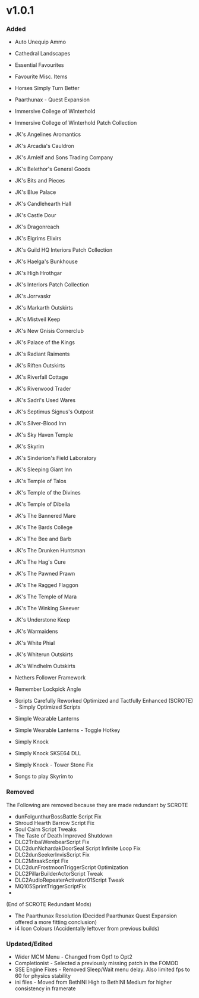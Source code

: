 # v1.0.1
### Added
- Auto Unequip Ammo
- Cathedral Landscapes
- Essential Favourites
- Favourite Misc. Items
- Horses Simply Turn Better
- Paarthunax - Quest Expansion
- Immersive College of Winterhold
- Immersive College of Winterhold Patch Collection



- JK's Angelines Aromantics
- JK's Arcadia's Cauldron
- JK's Arnleif and Sons Trading Company
- JK's Belethor's General Goods
- JK's Bits and Pieces
- JK's Blue Palace
- JK's Candlehearth Hall
- JK's Castle Dour
- JK's Dragonreach
- JK's Elgrims Elixirs
- JK's Guild HQ Interiors Patch Collection
- JK's Haelga's Bunkhouse
- JK's High Hrothgar
- JK's Interiors Patch Collection
- JK's Jorrvaskr
- JK's Markarth Outskirts
- JK's Mistveil Keep
- JK's New Gnisis Cornerclub
- JK's Palace of the Kings
- JK's Radiant Raiments
- JK's Riften Outskirts
- JK's Riverfall Cottage
- JK's Riverwood Trader
- JK's Sadri's Used Wares
- JK's Septimus Signus's Outpost
- JK's Silver-Blood Inn
- JK's Sky Haven Temple
- JK's Skyrim
- JK's Sinderion's Field Laboratory
- JK's Sleeping Giant Inn
- JK's Temple of Talos
- JK's Temple of the Divines
- JK's Temple of Dibella
- JK's The Bannered Mare
- JK's The Bards College
- JK's The Bee and Barb
- JK's The Drunken Huntsman
- JK's The Hag's Cure
- JK's The Pawned Prawn
- JK's The Ragged Flaggon
- JK's The Temple of Mara
- JK's The Winking Skeever
- JK's Understone Keep
- JK's Warmaidens
- JK's White Phial
- JK's Whiterun Outskirts
- JK's Windhelm Outskirts



- Nethers Follower Framework
- Remember Lockpick Angle
- Scripts Carefully Reworked Optimized and Tactfully Enhanced (SCROTE) - Simply Optimized Scripts
- Simple Wearable Lanterns
- Simple Wearable Lanterns - Toggle Hotkey
- Simply Knock
- Simply Knock SKSE64 DLL
- Simply Knock - Tower Stone Fix
- Songs to play Skyrim to



### Removed
The Following are removed because they are made redundant by SCROTE
- dunFolgunthurBossBattle Script Fix
- Shroud Hearth Barrow Script Fix
- Soul Cairn Script Tweaks
- The Taste of Death Improved Shutdown
- DLC2TribalWerebearScript Fix
- DLC2dunNchardakDoorSeal Script Infinite Loop Fix
- DLC2dunSeekerInvisScript Fix
- DLC2MiraakScript Fix
- DLC2dunFrostmoonTriggerScript Optimization
- DLC2PillarBuilderActorScript Tweak
- DLC2AudioRepeaterActivator01Script Tweak
- MQ105SprintTriggerScriptFix
- 
(End of SCROTE Redundant Mods)


- The Paarthunax Resolution (Decided Paarthunax Quest Expansion offered a more fitting conclusion)
- i4 Icon Colours (Accidentally leftover from previous builds)



### Updated/Edited
- Wider MCM Menu - Changed from Opt1 to Opt2
- Completionist - Selected a previously missing patch in the FOMOD
- SSE Engine Fixes - Removed Sleep/Wait menu delay. Also limited fps to 60 for physics stability
- ini files - Moved from BethINI High to BethINI Medium for higher consistency in framerate
